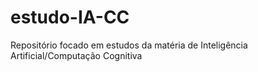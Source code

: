 # estudo-IA-CC
Repositório focado em estudos da matéria de Inteligência Artificial/Computação Cognitiva
